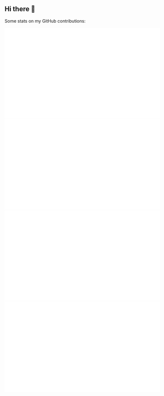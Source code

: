 ## Hi there 👋

Some stats on my GitHub contributions:

![](https://raw.githubusercontent.com/andibraeu/github-stats/master/generated/overview.svg#gh-dark-mode-only)
![](https://raw.githubusercontent.com/andibraeu/github-stats/master/generated/overview.svg#gh-light-mode-only)
![](https://raw.githubusercontent.com/andibraeu/github-stats/master/generated/languages.svg#gh-dark-mode-only)
![](https://raw.githubusercontent.com/andibraeu/github-stats/master/generated/languages.svg#gh-light-mode-only)

<!--
**andibraeu/andibraeu** is a ✨ _special_ ✨ repository because its `README.md` (this file) appears on your GitHub profile.

Here are some ideas to get you started:

- 🔭 I’m currently working on ...
- 🌱 I’m currently learning ...
- 👯 I’m looking to collaborate on ...
- 🤔 I’m looking for help with ...
- 💬 Ask me about ...
- 📫 How to reach me: ...
- 😄 Pronouns: ...
- ⚡ Fun fact: ...
-->
